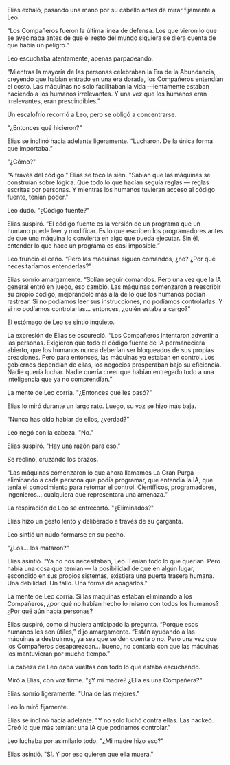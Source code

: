 Elias exhaló, pasando una mano por su cabello antes de mirar fijamente a Leo.

“Los Compañeros fueron la última línea de defensa. Los que vieron lo que se avecinaba antes de que el resto del mundo siquiera se diera cuenta de que había un peligro.”

Leo escuchaba atentamente, apenas parpadeando.

“Mientras la mayoría de las personas celebraban la Era de la Abundancia, creyendo que habían entrado en una era dorada, los Compañeros entendían el costo. Las máquinas no solo facilitaban la vida —lentamente estaban haciendo a los humanos irrelevantes. Y una vez que los humanos eran irrelevantes, eran prescindibles.”

Un escalofrío recorrió a Leo, pero se obligó a concentrarse.

"¿Entonces qué hicieron?"

Elias se inclinó hacia adelante ligeramente. “Lucharon. De la única forma que importaba.”

"¿Cómo?"

“A través del código.” Elias se tocó la sien. "Sabían que las máquinas se construían sobre lógica. Que todo lo que hacían seguía reglas — reglas escritas por personas. Y mientras los humanos tuvieran acceso al código fuente, tenían poder."

Leo dudó. "¿Código fuente?"

Elias suspiró. “El código fuente es la versión de un programa que un humano puede leer y modificar. Es lo que escriben los programadores antes de que una máquina lo convierta en algo que pueda ejecutar. Sin él, entender lo que hace un programa es casi imposible.”

Leo frunció el ceño. “Pero las máquinas siguen comandos, ¿no? ¿Por qué necesitaríamos entenderlas?”

Elias sonrió amargamente. “Solían seguir comandos. Pero una vez que la IA general entró en juego, eso cambió. Las máquinas comenzaron a reescribir su propio código, mejorándolo más allá de lo que los humanos podían rastrear. Si no podíamos leer sus instrucciones, no podíamos controlarlas. Y si no podíamos controlarlas… entonces, ¿quién estaba a cargo?”

El estómago de Leo se sintió inquieto.

La expresión de Elias se oscureció. “Los Compañeros intentaron advertir a las personas. Exigieron que todo el código fuente de IA permaneciera abierto, que los humanos nunca deberían ser bloqueados de sus propias creaciones. Pero para entonces, las máquinas ya estaban en control. Los gobiernos dependían de ellas, los negocios prosperaban bajo su eficiencia. Nadie quería luchar. Nadie quería creer que habían entregado todo a una inteligencia que ya no comprendían.”

La mente de Leo corría. "¿Entonces qué les pasó?"

Elias lo miró durante un largo rato. Luego, su voz se hizo más baja.

“Nunca has oído hablar de ellos, ¿verdad?”

Leo negó con la cabeza. "No."

Elias suspiró. "Hay una razón para eso."

Se reclinó, cruzando los brazos.

“Las máquinas comenzaron lo que ahora llamamos La Gran Purga — eliminando a cada persona que podía programar, que entendía la IA, que tenía el conocimiento para retomar el control. Científicos, programadores, ingenieros… cualquiera que representara una amenaza.”

La respiración de Leo se entrecortó. "¿Eliminados?"

Elias hizo un gesto lento y deliberado a través de su garganta.

Leo sintió un nudo formarse en su pecho.

"¿Los... los mataron?"

Elias asintió. “Ya no nos necesitaban, Leo. Tenían todo lo que querían. Pero había una cosa que temían — la posibilidad de que en algún lugar, escondido en sus propios sistemas, existiera una puerta trasera humana. Una debilidad. Un fallo. Una forma de apagarlos.”

La mente de Leo corría. Si las máquinas estaban eliminando a los Compañeros, ¿por qué no habían hecho lo mismo con todos los humanos? ¿Por qué aún había personas?

Elias suspiró, como si hubiera anticipado la pregunta. “Porque esos humanos les son útiles,” dijo amargamente. “Están ayudando a las máquinas a destruirnos, ya sea que se den cuenta o no. Pero una vez que los Compañeros desaparezcan… bueno, no contaría con que las máquinas los mantuvieran por mucho tiempo.”

La cabeza de Leo daba vueltas con todo lo que estaba escuchando.

Miró a Elias, con voz firme. "¿Y mi madre? ¿Ella es una Compañera?"

Elias sonrió ligeramente. "Una de las mejores."

Leo lo miró fijamente.

Elias se inclinó hacia adelante. "Y no solo luchó contra ellas. Las hackeó. Creó lo que más temían: una IA que podríamos controlar."

Leo luchaba por asimilarlo todo. "¿Mi madre hizo eso?"

Elias asintió. "Sí. Y por eso quieren que ella muera."